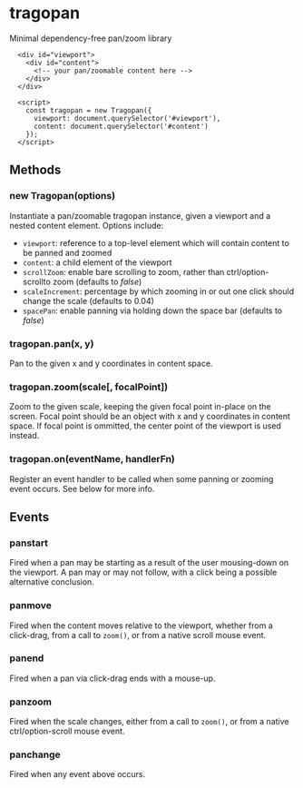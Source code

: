 # tragopan

Minimal dependency-free pan/zoom library

```
  <div id="viewport">
    <div id="content">
      <!-- your pan/zoomable content here -->
    </div>
  </div>

  <script>
    const tragopan = new Tragopan({
      viewport: document.querySelector('#viewport'),
      content: document.querySelector('#content')
    });
  </script>
```

## Methods

### new Tragopan(options)

Instantiate a pan/zoomable tragopan instance, given a viewport and a nested content element.  Options include:

  - `viewport`: reference to a top-level element which will contain content to be panned and zoomed
  - `content`: a child element of the viewport
  - `scrollZoom`: enable bare scrolling to zoom, rather than ctrl/option-scrollto zoom (defaults to _false_)
  - `scaleIncrement`: percentage by which zooming in or out one click should change the scale (defaults to 0.04)
  - `spacePan`: enable panning via holding down the space bar (defaults to _false_)


### tragopan.pan(x, y)

Pan to the given x and y coordinates in content space.

### tragopan.zoom(scale[, focalPoint])

Zoom to the given scale, keeping the given focal point in-place on the screen.  Focal point should be an object with x and y coordinates in content space.  If focal point is ommitted, the center point of the viewport is used instead.


### tragopan.on(eventName, handlerFn)

Register an event handler to be called when some panning or zooming event occurs.  See below for more info.

## Events

### panstart

Fired when a pan may be starting as a result of the user mousing-down on the viewport.  A pan may or may not follow, with a click being a possible alternative conclusion.

### panmove

Fired when the content moves relative to the viewport, whether from a click-drag, from a call to `zoom()`, or from a native scroll mouse event.

### panend

Fired when a pan via click-drag ends with a mouse-up.

### panzoom

Fired when the scale changes, either from a call to `zoom()`, or from a native 
ctrl/option-scroll mouse event.

### panchange

Fired when any event above occurs.


